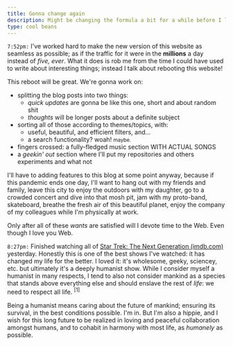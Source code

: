```yaml
---
title: Gonna change again
description: Might be changing the formula a bit for a while before I launch a new website for real
type: cool beans
---
```


`7:52pm:` I've worked hard to make the new version of this website as seamless as possible; as if the traffic for it were in the **millions** a day instead of *five, ever*. What it does is rob me from the time I could have used to write about interesting things; instead I talk about rebooting this website!

This reboot will be great. We're gonna work on:

- splitting the blog posts into two things:
  - *quick updates* are gonna be like this one, short and about random shit
  - *thoughts* will be longer posts about a definite subject
- sorting all of those according to themes/topics, with:
  - useful, beautiful, and efficient filters, and...
  - a search functionality? woah! <small>maybe.</small>
- fingers crossed: a fully-fledged music section WITH ACTUAL SONGS
- a *geekin' out* section where I'll put my repositories and others experiments and what not

I'll have to adding features to this blog at some point anyway, because if this pandemic ends one day, I'll want to hang out with my friends and family, leave this city to enjoy the outdoors with my daughter, go to a crowded concert and dive into that mosh pit, jam with my proto-band, skateboard, breathe the fresh air of this beautiful planet, enjoy the company of my colleagues while I'm physically at work.

Only after all of these *wants* are satisfied will I devote time to the Web. Even though I love you Web.

`8:27pm:` Finished watching all of [Star Trek: The Next Generation (imdb.com)](https://www.imdb.com/title/tt0092455/reference) yesterday. Honestly this is one of the best shows I've watched: it has changed my life for the better. I loved it: it's wholesome, geeky, sciencey, etc. but ultimately it's a deeply humanist show. While I consider myself a humanist in many respects, I tend to also not consider mankind as a species that stands above everything else and should enslave the rest of *life*: we need to respect all life. <sup title="It's very hypocritical of me to say that, because I'm an active carnivore, and I haven't managed to lower my meat consumption. This is the topic for a future post by the way! I'll explain myself.">[1]</sup>

Being a humanist means caring about the future of mankind; ensuring its survival, in the best conditions possible. I'm in. But I'm also a hippie, and I wish for this long future to be realized in loving and peaceful collaboration amongst humans, and to cohabit in harmony with most life, as *humanely* as possible.
